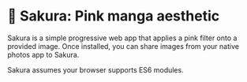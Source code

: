 # 🌸 Sakura: Pink manga aesthetic

Sakura is a simple progressive web app that applies a pink filter onto a provided image. Once installed, you can share images from your native photos app to Sakura.

Sakura assumes your browser supports ES6 modules.
